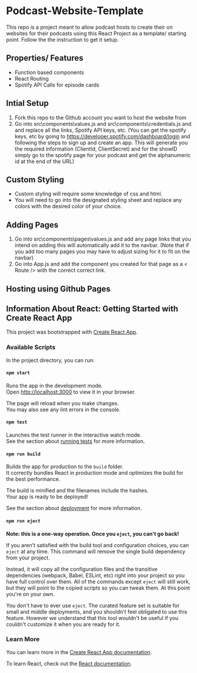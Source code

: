 # Podcast-Website-Template

This repo is a project meant to allow podcast hosts to create their on websites for their podcasts using this React Project as a template/ starting point. Follow the the instruction to get it setup.

## Properties/ Features

- Function based components
- React Routing
- Spotify API Calls for episode cards

## Intial Setup

1. Fork this repo to the Github account you want to host the website from
2. Go into src\components\values.js and src\components\credentials.js and and replace all the links, Spotify API keys, etc. (You can get the spotify keys, etc by going to https://developer.spotify.com/dashboard/login and following the steps to sign up and create an app. This will generate you the required information (ClientId, ClientSecret) and for the showID simply go to the spotify page for your podcast and get the alphanumeric id at the end of the URL)

## Custom Styling

- Custom styling will require some knowledge of css and html.
- You will need to go into the designated styling sheet and replace any colors with the desired color of your choice.

## Adding Pages

1. Go into src\components\pages\values.js and add any page links that you intend on adding this will automatically add it to the navbar. (Note that if you add too many pages you may have to adjust sizing for it to fit on the navbar)
2. Go into App.js and add the component you created for that page as a < Route /> with the correct correct link.

## Hosting using Github Pages

## Information About React: Getting Started with Create React App

This project was bootstrapped with [Create React App](https://github.com/facebook/create-react-app).

### Available Scripts

In the project directory, you can run:

#### `npm start`

Runs the app in the development mode.\
Open [http://localhost:3000](http://localhost:3000) to view it in your browser.

The page will reload when you make changes.\
You may also see any lint errors in the console.

#### `npm test`

Launches the test runner in the interactive watch mode.\
See the section about [running tests](https://facebook.github.io/create-react-app/docs/running-tests) for more information.

#### `npm run build`

Builds the app for production to the `build` folder.\
It correctly bundles React in production mode and optimizes the build for the best performance.

The build is minified and the filenames include the hashes.\
Your app is ready to be deployed!

See the section about [deployment](https://facebook.github.io/create-react-app/docs/deployment) for more information.

#### `npm run eject`

**Note: this is a one-way operation. Once you `eject`, you can't go back!**

If you aren't satisfied with the build tool and configuration choices, you can `eject` at any time. This command will remove the single build dependency from your project.

Instead, it will copy all the configuration files and the transitive dependencies (webpack, Babel, ESLint, etc) right into your project so you have full control over them. All of the commands except `eject` will still work, but they will point to the copied scripts so you can tweak them. At this point you're on your own.

You don't have to ever use `eject`. The curated feature set is suitable for small and middle deployments, and you shouldn't feel obligated to use this feature. However we understand that this tool wouldn't be useful if you couldn't customize it when you are ready for it.

### Learn More

You can learn more in the [Create React App documentation](https://facebook.github.io/create-react-app/docs/getting-started).

To learn React, check out the [React documentation](https://reactjs.org/).
